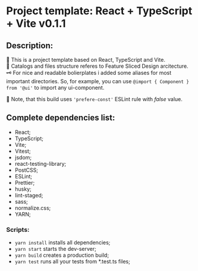 # Project template: React + TypeScript + Vite v0.1.1

## Description:

:bricks: This is a project template based on React, TypeScript and Vite.  
:file_folder: Catalogs and files structure referes to Feature Sliced Design arcitecture.  
:old_key: For nice and readable bolierplates i added some aliases for most important directories. So, for example, you can use `@import { Component } from '@ui'` to import any ui-component.

:pushpin: Note, that this build uses `'prefere-const'` ESLint rule with _false_ value.

## Complete dependencies list:

- React;
- TypeScript;
- Vite;
- Vitest;
- jsdom;
- react-testing-library;
- PostCSS;
- ESLint;
- Prettier;
- husky;
- lint-staged;
- sass;
- normalize.css;
- YARN;

### Scripts:

- `yarn install` installs all dependencies;
- `yarn start` starts the dev-server;
- `yarn build` creates a production build;
- `yarn test` runs all your tests from \*.test.ts files;
